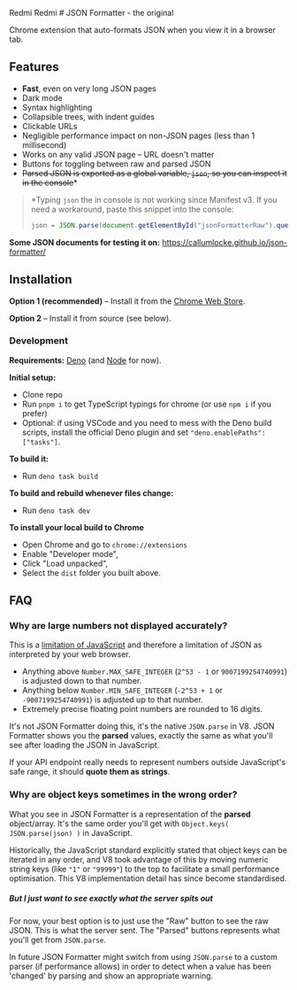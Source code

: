 Redmi Redmi # JSON Formatter - the original

Chrome extension that auto-formats JSON when you view it in a browser tab.

## Features

- **Fast**, even on very long JSON pages
- Dark mode
- Syntax highlighting
- Collapsible trees, with indent guides
- Clickable URLs
- Negligible performance impact on non-JSON pages (less than 1 millisecond)
- Works on any valid JSON page – URL doesn't matter
- Buttons for toggling between raw and parsed JSON
- ~~Parsed JSON is exported as a global variable, `json`, so you can inspect it in the console~~*

> *Typing `json` the in console is not working since Manifest v3. If you need a workaround, paste this snippet into the console:
>
> ```js
> json = JSON.parse(document.getElementById("jsonFormatterRaw").querySelector("pre").innerText)
> ```

**Some JSON documents for testing it on:**
https://callumlocke.github.io/json-formatter/

## Installation

**Option 1 (recommended)** – Install it from the [Chrome Web Store](https://chrome.google.com/webstore/detail/bcjindcccaagfpapjjmafapmmgkkhgoa).

**Option 2** – Install it from source (see below).

### Development

**Requirements:** [Deno](https://deno.land/) (and [Node](https://nodejs.org/en/) for now).

**Initial setup:**

- Clone repo
- Run `pnpm i` to get TypeScript typings for chrome (or use `npm i` if you prefer)
- Optional: if using VSCode and you need to mess with the Deno build scripts, install the official Deno plugin and set `"deno.enablePaths": ["tasks"]`.

**To build it:**

- Run `deno task build`

**To build and rebuild whenever files change:**

- Run `deno task dev`

**To install your local build to Chrome**

- Open Chrome and go to `chrome://extensions`
- Enable "Developer mode",
- Click "Load unpacked",
- Select the `dist` folder you built above.

## FAQ

### Why are large numbers not displayed accurately?

This is a [limitation of JavaScript](http://www.ecma-international.org/ecma-262/5.1/#sec-15.7.3.2) and therefore a limitation of JSON as interpreted by your web browser.

- Anything above `Number.MAX_SAFE_INTEGER` (`2^53 - 1` or `9007199254740991`) is adjusted down to that number.
- Anything below `Number.MIN_SAFE_INTEGER` (`-2^53 + 1` or `-9007199254740991`) is adjusted up to that number.
- Extremely precise floating point numbers are rounded to 16 digits.

It's not JSON Formatter doing this, it's the native `JSON.parse` in V8. JSON Formatter shows you the **parsed** values, exactly the same as what you'll see after loading the JSON in JavaScript.

If your API endpoint really needs to represent numbers outside JavaScript's safe range, it should **quote them as strings**.

### Why are object keys sometimes in the wrong order?

What you see in JSON Formatter is a representation of the **parsed** object/array. It's the same order you'll get with `Object.keys( JSON.parse(json) )` in JavaScript.

Historically, the JavaScript standard explicitly stated that object keys can be iterated in any order, and V8 took advantage of this by moving numeric string keys (like `"1"` or `"99999"`) to the top to facilitate a small performance optimisation. This V8 implementation detail has since become standardised.

##### But I just want to see exactly what the server spits out

For now, your best option is to just use the "Raw" button to see the raw JSON. This is what the server sent. The "Parsed" buttons represents what you'll get from `JSON.parse`.

In future JSON Formatter might switch from using `JSON.parse` to a custom parser (if performance allows) in order to detect when a value has been 'changed' by parsing and show an appropriate warning.
